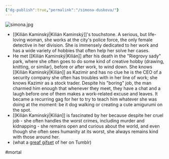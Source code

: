 ```yaml
---
{"dg-publish":true,"permalink":"/simona-duskova/"}
---
```


![simona.jpg](/img/user/simona.jpg)

- [[Kilián Kaminský\|Kilián Kaminský]]'s touchstone. A serious, but life-loving woman, she works at the city's police force, the only female detective in her division. She is immensely dedicated to her work and has a wide variety of hobbies that often help her solve her cases.
- He met [[Kilián Kaminský\|Kilián]] after his death in the "Riegrovy sady" park, where she often goes to do some kind of creative hobby (drawing, knitting, or similar), before or after work, to wind down. She knows [[Kilián Kaminský\|Kilián]] as Kazimir and has no clue he is the CEO of a security company she often has troubles with in her line of work; she knows Kazimir as a stock trader. Despite his "boring" job, the man charmed him enough that whenever they meet, they have a chat and a laugh before one of them makes a work-related excuse and leaves. It became a recurring gag for her to try to teach him whatever she was doing at the moment: be it dog walking or creating a cute amigurumi on the spot.
- [[Kilián Kaminský\|Kilián]] is fascinated by her because despite her cruel job - she often handles the worst crimes, including murder and kidnapping - she remains open and curious about the world, and even though she often sees humanity at its worst, she always remains kind with those around her.
- (what a [greaf gifset](https://www.tumblr.com/rebeccalouisaferguson/718416522860691456/jimmymcgill-silo-105-the-janitors-boy) of her on Tumblr)

#mortal